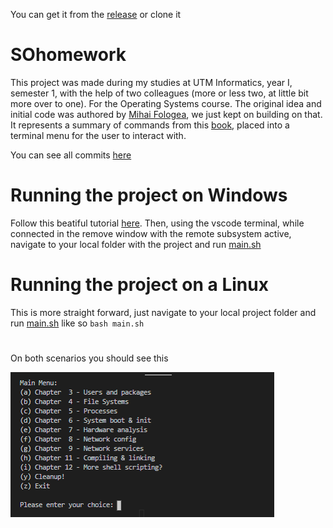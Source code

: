 You can get it from the [release](https://github.com/Dorian-Grim/SOhomework/releases/tag/v1.0.0) or clone it

# SOhomework

This project was made during my studies at UTM Informatics, year I, semester 1, with the help of two colleagues (more or less two, at little bit more over to one). For the Operating Systems course. The original idea and initial code was authored by [Mihai Fologea](https://github.com/mihailfox/), we just kept on building on that. It represents a summary of commands from this [book](https://www.scribd.com/doc/40018134/Introducere-in-sisteme-de-operare-By-Rughini%C8%99-R-Deaconescu-R-Milescu-G-Bardac-M), placed into a terminal menu for the user to interact with.

You can see all commits [here](https://github.com/Dorian-Grim/temaSO/commits/master)

# Running the project on Windows

Follow this beatiful tutorial [here](https://code.visualstudio.com/docs/remote/wsl-tutorial). Then, using the vscode terminal, while connected in the remove window with the remote subsystem active, navigate to your local folder with the project and run [main.sh](scripts/main.sh)

# Running the project on a Linux

This is more straight forward, just navigate to your local project folder and run [main.sh](scripts/main.sh) like so `bash main.sh`

#

On both scenarios you should see this

![demoPictures/1.png](demoPictures/1.png)
